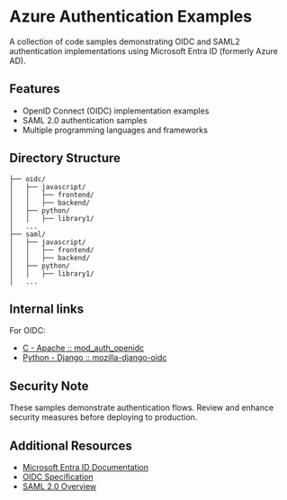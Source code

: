 # Azure Authentication Examples

A collection of code samples demonstrating OIDC and SAML2 authentication implementations using Microsoft Entra ID (formerly Azure AD).

## Features

- OpenID Connect (OIDC) implementation examples
- SAML 2.0 authentication samples
- Multiple programming languages and frameworks

## Directory Structure

```plaintext
├── oidc/
│   ├── javascript/
│   │   ├── frontend/
│   │   ├── backend/
│   ├── python/
│   │   ├── library1/
│   ...
├── saml/
│   ├── javascript/
│   │   ├── frontend/
│   │   ├── backend/
│   ├── python/
│   │   ├── library1/
│   ...
```

## Internal links

For OIDC:

- [C - Apache :: mod_auth_openidc](./oidc/c-apache/mod_auth_openidc/README.md)
- [Python - Django :: mozilla-django-oidc](./oidc/python/django/mozilla-django-oidc/README.md)

## Security Note

These samples demonstrate authentication flows. Review and enhance security measures before deploying to production.

## Additional Resources

- [Microsoft Entra ID Documentation](https://learn.microsoft.com/en-us/entra/identity/)
- [OIDC Specification](https://openid.net/specs/openid-connect-core-1_0.html)
- [SAML 2.0 Overview](https://docs.oasis-open.org/security/saml/Post2.0/sstc-saml-tech-overview-2.0.html)
